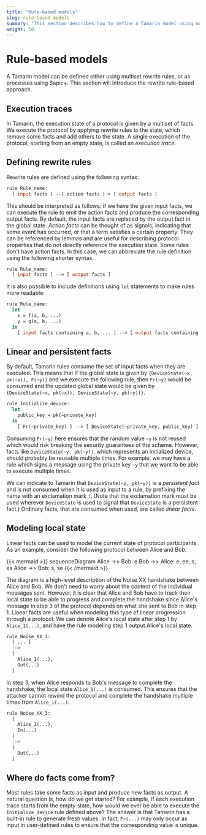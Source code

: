 ```yaml
---
title: "Rule-based models"
slug: rule-based-models
summary: "This section describes how to define a Tamarin model using multiset rewrite rules."
weight: 10
---
```


# Rule-based models

A Tamarin model can be defined either using multiset rewrite rules, or as processes using Sapic+. This section will
introduce the rewrite rule-based approach.

## Execution traces

In Tamarin, the execution state of a protocol is given by a multiset of facts. We execute the protocol by applying
rewrite rules to the state, which remove some facts and add others to the state. A single execution of the
protocol, starting from an empty state, is called an _execution trace_.

## Defining rewrite rules

Rewrite rules are defined using the following syntax:

```ml
rule Rule_name:
  [ input facts ] --[ action facts ]-> [ output facts ]
```

This should be interpreted as follows: if we have the given input facts, we can execute the rule to emit the action
facts and produce the corresponding output facts. By default, the input facts are replaced by the output fact in the
global state. _Action facts_ can be thought of as signals, indicating that some event has occurred, or that a term
satisfies a certain property. They can be referenced by lemmas and are useful for describing protocol properties that do
not directly reference the execution state. Some rules don't have action facts. In this case, we can abbreviate the rule
definition using the following shorter syntax.

```ml
rule Rule_name:
  [ input facts ] --> [ output facts ]
```

It is also possible to include definitions using `let` statements to make rules more readable:

```ml
rule Rule_name:
  let
    x = f(a, b, ...)
    y = g(a, b, ...)
  in
    [ input facts containing a, b, ... ] --> [ output facts containing x, y, a, b, ... ]
```

## Linear and persistent facts

By default, Tamarin rules consume the set of input facts when they are executed. This means that if the global state is
given by `{DeviceState(~x, pk(~x)), F(~y)}` and we execute the following rule, then `Fr(~y)` would be consumed and the
updated global state would be given by `{DeviceState(~x, pk(~x)), DeviceState(~y, pk(~y))}`.

```ml
rule Initialize_device:
  let
    public_key = pk(~private_key)
  in
    [ Fr(~private_key) ] --> [ DeviceState(~private_key, public_key) ]
```

Consuming `Fr(~y)` here ensures that the random value `~y` is not reused which would risk breaking the security
guarantees of the scheme. However, facts like `DeviceState(~y, pk(~y))`, which represents an initialized device, should
probably be reusable multiple times. For example, we may have a rule which signs a message using the private key `~y`
that we want to be able to execute multiple times.

We can indicate to Tamarin that `DeviceState(~y, pk(~y))` is a _persistent fact_ and is not consumed when it is used
as input to a rule, by prefixing the name with an exclamation mark `!`. (Note that the exclamation mark must be used
wherever `DeviceState` is used to signal that `DeviceState` is a persistent fact.) Ordinary facts, that are consumed
when used, are called _linear facts_.

## Modeling local state

Linear facts can be used to model the current state of protocol participants. As an example, consider the following
protocol between Alice and Bob.

{{< mermaid >}}
sequenceDiagram
    Alice ->> Bob: e
    Bob ->> Alice: e, ee, s, es
    Alice ->> Bob: s, se
{{< /mermaid >}}

The diagram is a high-level description of the Noise XX handshake between Alice and Bob. We don't need to worry about
the content of the individual messages sent. However, it is clear that Alice and Bob have to track their local state
to be able to progress and complete the handshake since Alice's message in step 3 of the protocol depends on what she
sent to Bob in step 1. Linear facts are useful when modeling this type of linear progression through a protocol. We can
denote Alice's local state after step 1 by `Alice_1(...)`, and have the rule modeling step 1 output Alice's local state.

```ml
rule Noise_XX_1:
  [ ... ]
  -->
  [
    Alice_1(...),
    Out(...)
  ]
```

In step 3, when Alice responds to Bob's message to complete the handshake, the local state `Alice_1(...)` is consumed.
This ensures that the attacker cannot rewind the protocol and complete the handshake multiple times from `Alice_1(...)`.

```ml
rule Noise_XX_3:
  [
    Alice_1(...),
    In(...)
  ]
  -->
  [
    Out(...)
  ]
```

## Where do facts come from?

Most rules take some facts as input and produce new facts as output. A natural question is, how do we get started? For
example, if each execution trace starts from the empty state, how would we ever be able to execute the
`Initialize_device` rule defined above? The answer is that Tamarin has a built-in rule to generate fresh values. In
fact, `Fr(...)` may only occur as input in user-defined rules to ensure that the corresponding value is unique.
